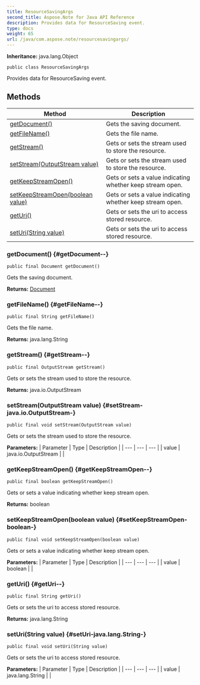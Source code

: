 ```yaml
---
title: ResourceSavingArgs
second_title: Aspose.Note for Java API Reference
description: Provides data for ResourceSaving event.
type: docs
weight: 65
url: /java/com.aspose.note/resourcesavingargs/
---
```


**Inheritance:**
java.lang.Object
```
public class ResourceSavingArgs
```

Provides data for ResourceSaving event.
## Methods

| Method | Description |
| --- | --- |
| [getDocument()](#getDocument--) | Gets the saving document. |
| [getFileName()](#getFileName--) | Gets the file name. |
| [getStream()](#getStream--) | Gets or sets the stream used to store the resource. |
| [setStream(OutputStream value)](#setStream-java.io.OutputStream-) | Gets or sets the stream used to store the resource. |
| [getKeepStreamOpen()](#getKeepStreamOpen--) | Gets or sets a value indicating whether keep stream open. |
| [setKeepStreamOpen(boolean value)](#setKeepStreamOpen-boolean-) | Gets or sets a value indicating whether keep stream open. |
| [getUri()](#getUri--) | Gets or sets the uri to access stored resource. |
| [setUri(String value)](#setUri-java.lang.String-) | Gets or sets the uri to access stored resource. |
### getDocument() {#getDocument--}
```
public final Document getDocument()
```


Gets the saving document.

**Returns:**
[Document](../../com.aspose.note/document)
### getFileName() {#getFileName--}
```
public final String getFileName()
```


Gets the file name.

**Returns:**
java.lang.String
### getStream() {#getStream--}
```
public final OutputStream getStream()
```


Gets or sets the stream used to store the resource.

**Returns:**
java.io.OutputStream
### setStream(OutputStream value) {#setStream-java.io.OutputStream-}
```
public final void setStream(OutputStream value)
```


Gets or sets the stream used to store the resource.

**Parameters:**
| Parameter | Type | Description |
| --- | --- | --- |
| value | java.io.OutputStream |  |

### getKeepStreamOpen() {#getKeepStreamOpen--}
```
public final boolean getKeepStreamOpen()
```


Gets or sets a value indicating whether keep stream open.

**Returns:**
boolean
### setKeepStreamOpen(boolean value) {#setKeepStreamOpen-boolean-}
```
public final void setKeepStreamOpen(boolean value)
```


Gets or sets a value indicating whether keep stream open.

**Parameters:**
| Parameter | Type | Description |
| --- | --- | --- |
| value | boolean |  |

### getUri() {#getUri--}
```
public final String getUri()
```


Gets or sets the uri to access stored resource.

**Returns:**
java.lang.String
### setUri(String value) {#setUri-java.lang.String-}
```
public final void setUri(String value)
```


Gets or sets the uri to access stored resource.

**Parameters:**
| Parameter | Type | Description |
| --- | --- | --- |
| value | java.lang.String |  |

